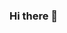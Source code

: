 ### Hi there 👋

<!--
**DELIN-Maxime/DELIN-Maxime** is a ✨ _special_ ✨ repository because its `README.md` (this file) appears on your GitHub profile.

Here are some ideas to get you started:

- 🔭 I’m currently working on git
- 🌱 I’m currently learning git
- 👯 I’m looking to collaborate on git
- 🤔 I’m looking for help with git
- 💬 Ask me about git
- 📫 How to reach me: git
- 😄 Pronouns: he/him
- ⚡ Fun fact: minGL2
-->
